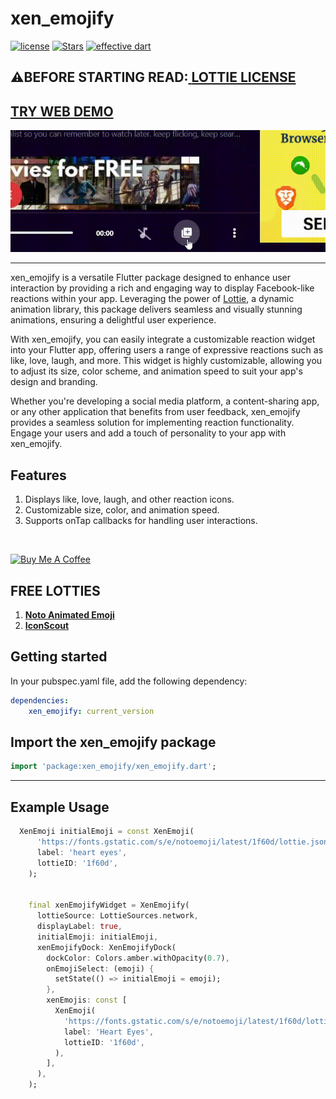 # **xen_emojify**

[![license](https://img.shields.io/badge/licence-BSD-white.svg)](https://github.com/xenSlayer/xen_emojify/blob/master/LICENSE)
[![Stars](https://img.shields.io/github/stars/xenSlayer/xen_emojify)](https://github.com/xenSlayer/xen_emojify)
[![effective dart](https://img.shields.io/badge/style-effective_dart-40c4ff.svg)](https://dart.dev/guides/language/effective-dart)


## ⚠️BEFORE STARTING READ:<a href="https://github.com/xvrh/lottie-flutter/blob/master/LICENSE" target="_blank"> **LOTTIE LICENSE** </a>


## <a href="https://xenslayer.github.io/xen_emojify/" target="_blank"> TRY WEB DEMO
</a>


<img src="misc/xen-emojify.gif"><hr>

xen_emojify is a versatile Flutter package designed to enhance user interaction by providing a rich and engaging way to display Facebook-like reactions within your app. Leveraging the power of <a href='https://pub.dev/packages/lottie' target="_blank">Lottie</a>, a dynamic animation library, this package delivers seamless and visually stunning animations, ensuring a delightful user experience.

With xen_emojify, you can easily integrate a customizable reaction widget into your Flutter app, offering users a range of expressive reactions such as like, love, laugh, and more. This widget is highly customizable, allowing you to adjust its size, color scheme, and animation speed to suit your app's design and branding.

Whether you're developing a social media platform, a content-sharing app, or any other application that benefits from user feedback, xen_emojify provides a seamless solution for implementing reaction functionality. Engage your users and add a touch of personality to your app with xen_emojify.


## Features

1. Displays like, love, laugh, and other reaction icons.
2. Customizable size, color, and animation speed.
3. Supports onTap callbacks for handling user interactions.

<br>

<a href="https://www.buymeacoffee.com/kiranpaudel1892" target="_blank"><img src="https://cdn.buymeacoffee.com/buttons/v2/default-yellow.png" alt="Buy Me A Coffee" style="height: 70px !important; width: 250px !important;" ></a>

## FREE LOTTIES

1. <a href="https://googlefonts.github.io/noto-emoji-animation/" target="_blank"> **Noto Animated Emoji** </a>
2. <a href="https://iconscout.com/lottie-animations" target="_blank">**IconScout**</a>


## Getting started
In your pubspec.yaml file, add the following dependency:
```yaml
dependencies:
    xen_emojify: current_version
```


## Import the xen_emojify package

```dart
import 'package:xen_emojify/xen_emojify.dart';
```
<hr>

## Example Usage

```dart
  XenEmoji initialEmoji = const XenEmoji(
      'https://fonts.gstatic.com/s/e/notoemoji/latest/1f60d/lottie.json',
      label: 'heart eyes',
      lottieID: '1f60d',
    );


    final xenEmojifyWidget = XenEmojify(
      lottieSource: LottieSources.network,
      displayLabel: true,
      initialEmoji: initialEmoji,
      xenEmojifyDock: XenEmojifyDock(
        dockColor: Colors.amber.withOpacity(0.7),
        onEmojiSelect: (emoji) {
          setState(() => initialEmoji = emoji);
        },
        xenEmojis: const [
          XenEmoji(
            'https://fonts.gstatic.com/s/e/notoemoji/latest/1f60d/lottie.json',
            label: 'Heart Eyes',
            lottieID: '1f60d',
          ),
        ],
      ),
    );
```
